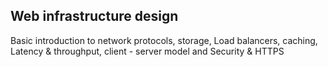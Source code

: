 ## Web infrastructure design
Basic introduction to network protocols, storage, Load balancers, caching, Latency & throughput, client - server model and Security & HTTPS